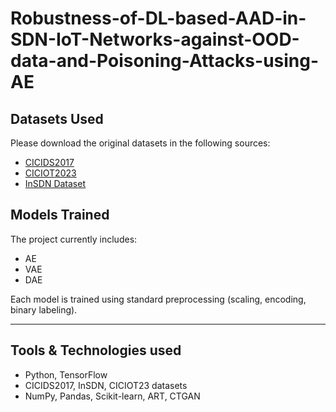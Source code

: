 # Robustness-of-DL-based-AAD-in-SDN-IoT-Networks-against-OOD-data-and-Poisoning-Attacks-using-AE


## Datasets Used

Please download the original datasets in the following sources:

- [CICIDS2017](https://www.unb.ca/cic/datasets/ids-2017.html)
- [CICIOT2023](https://www.unb.ca/cic/datasets/iotdataset-2023.html)
- [InSDN Dataset](https://aseados.ucd.ie/datasets/SDN/)


## Models Trained

The project currently includes:

- AE
- VAE
- DAE

Each model is trained using standard preprocessing (scaling, encoding, binary labeling).

---

## Tools & Technologies used

- Python, TensorFlow
- CICIDS2017, InSDN, CICIOT23 datasets
- NumPy, Pandas, Scikit-learn, ART, CTGAN